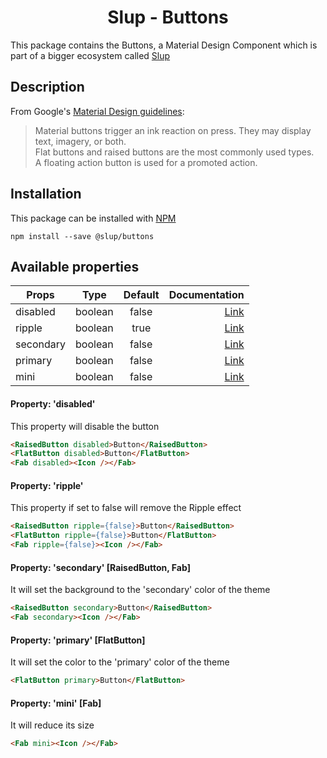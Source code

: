 <demo gif>

<h1 align='center'>Slup - Buttons</h1>

This package contains the Buttons, a Material Design Component which is part of a bigger ecosystem called [Slup](https://github.com/gejsi/material)

## Description
From Google's [Material Design guidelines](https://material.io/guidelines):
<blockquote>
  Material buttons trigger an ink reaction on press. They may display text, imagery, or both.
  <br />
  Flat buttons and raised buttons are the most commonly used types.
  <br />
  A floating action button is used for a promoted action.
</blockquote>

## Installation
This package can be installed with [NPM](http://npmjs.com/)
```
npm install --save @slup/buttons
```

## Available properties
| Props       |    Type       |    Default       | Documentation          |
|-------------|:-------------:|:-------------:|------:                    |
| disabled    |  boolean      |  false      | [Link](#property-disabled)  |
| ripple      |  boolean      |  true      |[Link](#property-ripple)      |
| secondary   |  boolean      |  false      |[Link](#property-property-secondary-raisedbutton-fab) |
| primary     |  boolean      |  false      |[Link](#property-primary-flatbutton)   |
| mini        |  boolean      |  false      |[Link](#property-mini-fab)  |

#### Property: 'disabled'
This property will disable the button
```html
<RaisedButton disabled>Button</RaisedButton>
<FlatButton disabled>Button</FlatButton>
<Fab disabled><Icon /></Fab>
```

#### Property: 'ripple'
This property if set to false will remove the Ripple effect
```html
<RaisedButton ripple={false}>Button</RaisedButton>
<FlatButton ripple={false}>Button</FlatButton>
<Fab ripple={false}><Icon /></Fab>
```

#### Property: 'secondary' [RaisedButton, Fab]
It will set the background to the 'secondary' color of the theme
```html
<RaisedButton secondary>Button</RaisedButton>
<Fab secondary><Icon /></Fab>
```

#### Property: 'primary' [FlatButton]

It will set the color to the 'primary' color of the theme
```html
<FlatButton primary>Button</FlatButton>
```

#### Property: 'mini' [Fab]
It will reduce its size
```html
<Fab mini><Icon /></Fab>
```
